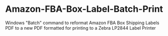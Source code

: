 # Amazon-FBA-Box-Label-Batch-Print
Windows "Batch" command to reformat Amazon FBA Box Shipping Labels PDF to a new PDF formatted for printing to a Zebra LP2844 Label Printer
